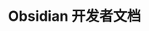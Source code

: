 ---
  layout: home
  title: Obsidian 开发者文档
  hero:
    image: 
      src: /logo.svg
      alt: Obsidian
    name: Obsidian
    text: 开发者文档
    tagline: 基于Obsidian官方开发者文档翻译，包括插件和主题开发两部分，方便使用查阅。
    actions:
    - theme: brand
      text: 开始使用
      link: /zh/
    - theme: alt
      text: 官网文档
      link: https://docs.obsidian.md/Home
    - theme: alt
      text: GitHub
      link: https://github.com/Raistlind/obsidian-dev-docs-zh.git
---